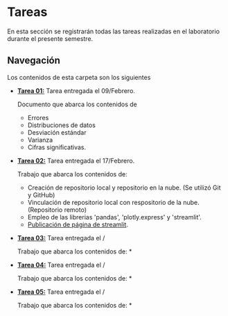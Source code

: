 # Tareas
En esta sección se registrarán todas las tareas realizadas en el laboratorio durante el presente semestre. 

## Navegación
Los contenidos de esta carpeta son los siguientes

* [**Tarea 01:**](T01) Tarea entregada el 09/Febrero. 

    Documento que abarca los contenidos de
    * Errores 
    * Distribuciones de datos
    * Desviación estándar
    * Varianza
    * Cifras significativas.

* [**Tarea 02:**](T02) Tarea entregada el 17/Febrero.

    Trabajo que abarca los contenidos de:
    * Creación de repositorio local y repositorio en la nube. (Se utilizó Git y GitHub)
    * Vinculación de repositorio local con respositorio de la nube. (Repositorio remoto)
    * Empleo de las librerias 'pandas', 'plotly.express' y 'streamlit'.
    * [Publicación de página de streamlit](https://tarea02.streamlit.app/).

* [**Tarea 03:**](T03) Tarea entregada el /

    Trabajo que abarca los contenidos de:
    * 

* [**Tarea 04:**](T04) Tarea entregada el /

    Trabajo que abarca los contenidos de:
    * 

* [**Tarea 05:**](T05) Tarea entregada el /

    Trabajo que abarca los contenidos de:
    * 
